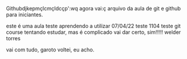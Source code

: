 Githubdjkepmçlcmçldcçp':wq
agora vai:ç
arquivo da aula de git e github para iniciantes.

este é uma aula teste
aprendendo a utilizar 07/04/22
teste 1104 teste
git course
tentando estudar, mas é complicado
vai dar certo, sim!!!!!
welder torres

vai com tudo, garoto
voltei, eu acho.
